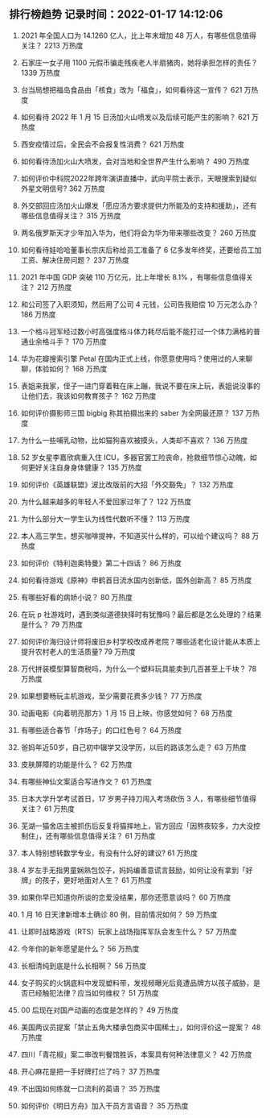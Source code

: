
## 排行榜趋势 记录时间：2022-01-17 14:12:06
  
  1. 2021 年全国人口为 14.1260 亿人，比上年末增加 48 万人，有哪些信息值得关注？ 2213 万热度
    
  2. 石家庄一女子用 1100 元假币骗走残疾老人半扇猪肉，她将承担怎样的责任？ 1339 万热度
    
  3. 台当局想把福岛食品由「核食」改为「福食」，如何看待这一宣传？ 621 万热度
    
  4. 如何看待 2022 年 1 月 15 日汤加火山喷发以及后续可能产生的影响？ 621 万热度
    
  5. 西安疫情过后，全民会不会报复性消费？ 621 万热度
    
  6. 如何看待汤加火山大喷发，会对当地和全世界产生什么影响？ 490 万热度
    
  7. 如何评价中科院2022年跨年演讲直播中，武向平院士表示，天眼搜索到疑似外星文明信号? 362 万热度
    
  8. 外交部回应汤加火山爆发「愿应汤方要求提供力所能及的支持和援助」，还有哪些信息值得关注？ 315 万热度
    
  9. 两名俄罗斯天才少年加入华为，他们将会为华为带来哪些改变？ 260 万热度
    
  10. 如何看待娃哈哈董事长宗庆后称给员工准备了 6 亿多发年终奖，还要给员工加工资、解决住房问题？ 237 万热度
    
  11. 2021 年中国 GDP 突破 110 万亿元，比上年增长 8.1% ，有哪些信息值得关注？ 212 万热度
    
  12. 和公司签了入职须知，然后用了公司 4 元钱，公司告我赔偿 10 万元怎么办？ 186 万热度
    
  13. 一个格斗冠军经过数小时高强度格斗体力耗尽后能不能打过一个体力满格的普通业余格斗手？ 170 万热度
    
  14. 华为花瓣搜索引擎 Petal 在国内正式上线，你愿意使用吗？使用过的人来聊聊，体验如何？ 168 万热度
    
  15. 表姐来我家，侄子一进门穿着鞋在床上蹦，我说不要在床上玩，表姐说没事的让他们去，我该如何教育孩子？ 162 万热度
    
  16. 如何评价摄影师三国 bigbig 称其拍摄出来的 saber 为全网最还原？ 137 万热度
    
  17. 为什么一些哺乳动物，比如猫狗喜欢被摸头，人类却不喜欢？ 136 万热度
    
  18. 52 岁女星李嘉欣病重入住 ICU，多器官罢工险丧命，抢救细节惊心动魄，如何更好关注自身身体健康？ 135 万热度
    
  19. 如何评价《英雄联盟》波比改版前的大招「外交豁免」？ 132 万热度
    
  20. 为什么越来越多的年轻人不爱回家过年了？ 122 万热度
    
  21. 为什么部分大一学生认为线性代数听不懂？ 113 万热度
    
  22. 本人高三学生，想买咖啡提神，不知道买什么样的，可以给个建议吗？ 88 万热度
    
  23. 如何评价《特利迦奥特曼》第二十四话？ 86 万热度
    
  24. 如何看待游戏《原神》申鹤首日流水国内创新低，国外创新高？ 85 万热度
    
  25. 有哪些好看的病娇小说？ 80 万热度
    
  26. 在玩 p 社游戏时，遇到类似道德抉择时有犹豫吗？最后都是怎么处理的？结果是什么？ 79 万热度
    
  27. 如何评价海归设计师将废旧乡村学校改成养老院？哪些适老化设计能从本质上提升农村老人的生活质量? 79 万热度
    
  28. 万代拼装模型算智商税吗，为什么一个塑料玩具能卖到几百甚至上千块？ 78 万热度
    
  29. 如果想要畅玩主机游戏，至少需要花费多少钱？ 77 万热度
    
  30. 动画电影《向着明亮那方》1 月 15 日上映，你感觉如何？ 68 万热度
    
  31. 有哪些适合春节「炸场子」的口红色号？ 64 万热度
    
  32. 爸妈年近50岁，自己初中辍学又没学历，以后的路该怎么走？ 63 万热度
    
  33. 皮肤屏障的功能是什么？ 62 万热度
    
  34. 有哪些神仙文案适合写进作文？ 61 万热度
    
  35. 日本大学升学考试首日，17 岁男子持刀闯入考场砍伤 3 人，有哪些细节值得关注？ 61 万热度
    
  36. 芜湖一猫舍店主被抓伤后反复将猫摔地上，官方回应「因熬夜较多，力大没控制住」，还有哪些信息值得关注？ 61 万热度
    
  37. 本人特别想转数学专业，有没有什么好的建议? 61 万热度
    
  38. 4 岁左手无指男童娴熟包饺子，妈妈编善意谎言鼓励，如何让没有拿到「好牌」的孩子，更好地面对人生？ 61 万热度
    
  39. 如果你早已知道你所谈的恋爱没结果，那你还愿意谈吗？ 60 万热度
    
  40. 1 月 16 日天津新增本土确诊 80 例，目前情况如何？ 59 万热度
    
  41. 让即时战略游戏（RTS）玩家上战场指挥军队会发生什么？ 57 万热度
    
  42. 今年你的新年愿望是什么？ 56 万热度
    
  43. 长相清纯到底是什么长相啊？ 56 万热度
    
  44. 女子购买的火锅底料中发现塑料带，发视频曝光后竟遭品牌方以孩子威胁，是否已经触犯法律？应当如何维权？ 51 万热度
    
  45. 00 后现在对国产动画的态度是怎样的？ 49 万热度
    
  46. 美国两议员提案「禁止五角大楼承包商买中国稀土」，如何评价这一提案？ 48 万热度
    
  47. 四川「青花椒」案二审改判餐馆胜诉，本案具有何种法律意义？ 42 万热度
    
  48. 开心麻花是把一手好牌打烂了吗？ 37 万热度
    
  49. 不出国如何练就一口流利的英语？ 35 万热度
    
  50. 如何评价《明日方舟》加入干员方言语音？ 35 万热度
    